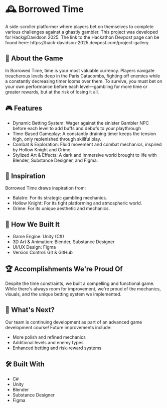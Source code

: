 <h1>🕰️ Borrowed Time </h1>
A side-scroller platformer where players bet on themselves to complete various challenges against a ghastly gambler. 
This project was developed for Hack@Davidson 2025. The link to the Hackathon Devpost page can be found here: https://hack-davidson-2025.devpost.com/project-gallery.

<h2>🎰 About the Game</h2>
In Borrowed Time, time is your most valuable currency. Players navigate treacherous levels deep in the Paris Catacombs, fighting off enemies while a constantly decreasing timer looms over them. To survive, you must bet on your own performance before each level—gambling for more time or greater rewards, but at the risk of losing it all.

<h2>🎮 Features </h2>

  -  Dynamic Betting System: Wager against the sinister Gambler NPC before each level to add buffs and debufs to your playthrough
  -  Time-Based Gameplay: A constantly draining timer keeps the tension high, only replenished through skillful play.
  -  Combat & Exploration: Fluid movement and combat mechanics, inspired by Hollow Knight and Grime.
  -  Stylized Art & Effects: A dark and immersive world brought to life with Blender, Substance Designer, and Figma.
  
<h2>🎲 Inspiration</h2>
Borrowed Time draws inspiration from:

  - Balatro: For its strategic gambling mechanics.
  - Hollow Knight: For its tight platforming and atmospheric world.
  - Grime:  For its unique aesthetic and mechanics.

<h2>🔧 How We Built It</h2>

  - Game Engine: Unity (C#)
  - 3D Art & Animation: Blender, Substance Designer
  - UI/UX Design: Figma
  - Version Control: Git & GitHub

<h2>🏆 Accomplishments We're Proud Of</h2>
Despite the time constraints, we built a compelling and functional game. While there's always room for improvement, we're proud of the mechanics, visuals, and the unique betting system we implemented.


<h2>🚀 What's Next?</h2>
Our team is continuing development as part of an advanced game development course! Future improvements include:

  - More polish and refined mechanics
  - Additional levels and enemy types
  - Enhanced betting and risk-reward systems

<h2>🛠️ Built With</h2>

  - C#
  - Unity
  - Blender
  - Substance Designer
  - Figma
